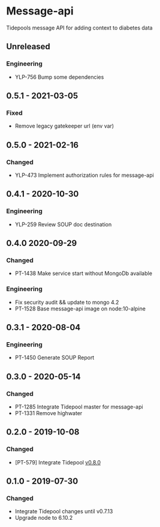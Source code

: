 # Message-api

Tidepools message API for adding context to diabetes data

## Unreleased
### Engineering
- YLP-756 Bump some dependencies

## 0.5.1 - 2021-03-05
### Fixed
- Remove legacy gatekeeper url (env var)

## 0.5.0 - 2021-02-16
### Changed
- YLP-473 Implement authorization rules for message-api

## 0.4.1 - 2020-10-30
### Engineering
- YLP-259 Review SOUP doc destination

## 0.4.0 2020-09-29
### Changed
- PT-1438 Make service start without MongoDb available
### Engineering
- Fix security audit && update to mongo 4.2 
- PT-1528 Base message-api image on node:10-alpine

## 0.3.1 - 2020-08-04
### Engineering
- PT-1450 Generate SOUP Report

## 0.3.0 - 2020-05-14
### Changed
- PT-1285 Integrate Tidepool master for message-api
- PT-1331 Remove highwater

## 0.2.0 - 2019-10-08
### Changed
- [PT-579] Integrate Tidepool [v0.8.0](https://github.com/tidepool-org/message-api/releases/tag/v0.8.0)

## 0.1.0 - 2019-07-30
### Changed
- Integrate Tidepool changes until v0.7.13
- Upgrade node to 6.10.2
